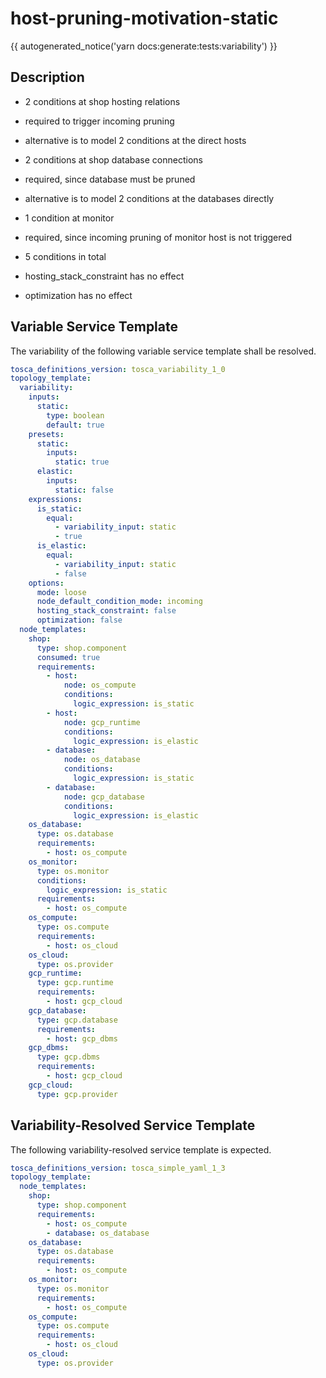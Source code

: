 # host-pruning-motivation-static

{{ autogenerated_notice('yarn docs:generate:tests:variability') }}

## Description

- 2 conditions at shop hosting relations
- required to trigger incoming pruning
- alternative is to model 2 conditions at the direct hosts   

- 2 conditions at shop database connections
- required, since database must be pruned
- alternative is to model 2 conditions at the databases directly

- 1 condition at monitor
- required, since incoming pruning of monitor host is not triggered

- 5 conditions in total

- hosting_stack_constraint has no effect
- optimization has no effect


## Variable Service Template

The variability of the following variable service template shall be resolved.

```yaml linenums="1"
tosca_definitions_version: tosca_variability_1_0
topology_template:
  variability:
    inputs:
      static:
        type: boolean
        default: true
    presets:
      static:
        inputs:
          static: true
      elastic:
        inputs:
          static: false
    expressions:
      is_static:
        equal:
          - variability_input: static
          - true
      is_elastic:
        equal:
          - variability_input: static
          - false
    options:
      mode: loose
      node_default_condition_mode: incoming
      hosting_stack_constraint: false
      optimization: false
  node_templates:
    shop:
      type: shop.component
      consumed: true
      requirements:
        - host:
            node: os_compute
            conditions:
              logic_expression: is_static
        - host:
            node: gcp_runtime
            conditions:
              logic_expression: is_elastic
        - database:
            node: os_database
            conditions:
              logic_expression: is_static
        - database:
            node: gcp_database
            conditions:
              logic_expression: is_elastic
    os_database:
      type: os.database
      requirements:
        - host: os_compute
    os_monitor:
      type: os.monitor
      conditions:
        logic_expression: is_static
      requirements:
        - host: os_compute
    os_compute:
      type: os.compute
      requirements:
        - host: os_cloud
    os_cloud:
      type: os.provider
    gcp_runtime:
      type: gcp.runtime
      requirements:
        - host: gcp_cloud
    gcp_database:
      type: gcp.database
      requirements:
        - host: gcp_dbms
    gcp_dbms:
      type: gcp.dbms
      requirements:
        - host: gcp_cloud
    gcp_cloud:
      type: gcp.provider
```



## Variability-Resolved Service Template

The following variability-resolved service template is expected.

```yaml linenums="1"
tosca_definitions_version: tosca_simple_yaml_1_3
topology_template:
  node_templates:
    shop:
      type: shop.component
      requirements:
        - host: os_compute
        - database: os_database
    os_database:
      type: os.database
      requirements:
        - host: os_compute
    os_monitor:
      type: os.monitor
      requirements:
        - host: os_compute
    os_compute:
      type: os.compute
      requirements:
        - host: os_cloud
    os_cloud:
      type: os.provider
```

